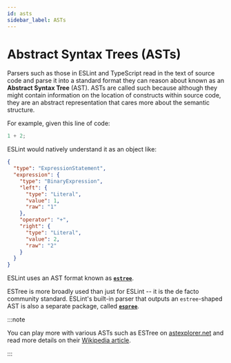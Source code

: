```yaml
---
id: asts
sidebar_label: ASTs
---
```


# Abstract Syntax Trees (ASTs)

Parsers such as those in ESLint and TypeScript read in the text of source code and parse it into a standard format they can reason about known as an **Abstract Syntax Tree** (AST).
ASTs are called such because although they might contain information on the location of constructs within source code, they are an abstract representation that cares more about the semantic structure.

For example, given this line of code:

```js
1 + 2;
```

ESLint would natively understand it as an object like:

```json
{
  "type": "ExpressionStatement",
  "expression": {
    "type": "BinaryExpression",
    "left": {
      "type": "Literal",
      "value": 1,
      "raw": "1"
    },
    "operator": "+",
    "right": {
      "type": "Literal",
      "value": 2,
      "raw": "2"
    }
  }
}
```

ESLint uses an AST format known as **[`estree`]**.

ESTree is more broadly used than just for ESLint -- it is the de facto community standard.
ESLint's built-in parser that outputs an `estree`-shaped AST is also a separate package, called **[`espree`]**.

:::note

You can play more with various ASTs such as ESTree on [astexplorer.net] and read more details on their [Wikipedia article](https://en.wikipedia.org/wiki/Abstract_syntax_tree).

:::

[astexplorer.net]: https://astexplorer.net
[`espree`]: https://github.com/eslint/espree
[`estree`]: https://github.com/estree/estree

